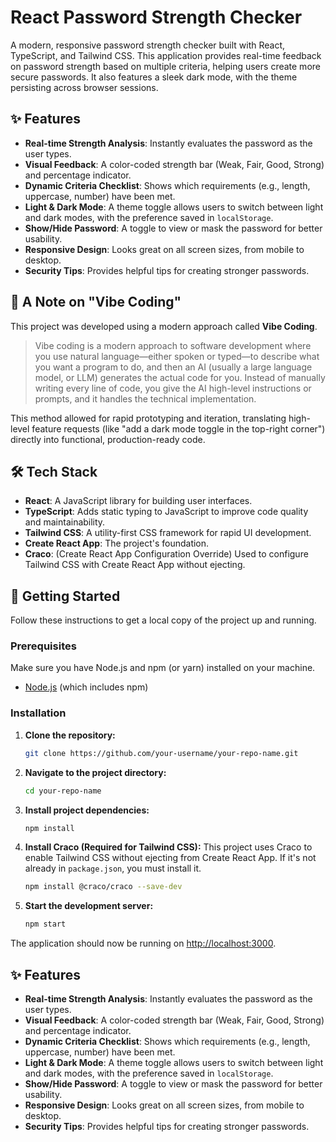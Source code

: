 # React Password Strength Checker

A modern, responsive password strength checker built with React, TypeScript, and Tailwind CSS. This application provides real-time feedback on password strength based on multiple criteria, helping users create more secure passwords. It also features a sleek dark mode, with the theme persisting across browser sessions.


## ✨ Features

-   **Real-time Strength Analysis**: Instantly evaluates the password as the user types.
-   **Visual Feedback**: A color-coded strength bar (Weak, Fair, Good, Strong) and percentage indicator.
-   **Dynamic Criteria Checklist**: Shows which requirements (e.g., length, uppercase, number) have been met.
-   **Light & Dark Mode**: A theme toggle allows users to switch between light and dark modes, with the preference saved in `localStorage`.
-   **Show/Hide Password**: A toggle to view or mask the password for better usability.
-   **Responsive Design**: Looks great on all screen sizes, from mobile to desktop.
-   **Security Tips**: Provides helpful tips for creating stronger passwords.

## 🤖 A Note on "Vibe Coding"

This project was developed using a modern approach called **Vibe Coding**.

> Vibe coding is a modern approach to software development where you use natural language—either spoken or typed—to describe what you want a program to do, and then an AI (usually a large language model, or LLM) generates the actual code for you. Instead of manually writing every line of code, you give the AI high-level instructions or prompts, and it handles the technical implementation.

This method allowed for rapid prototyping and iteration, translating high-level feature requests (like "add a dark mode toggle in the top-right corner") directly into functional, production-ready code.

## 🛠️ Tech Stack

-   **React**: A JavaScript library for building user interfaces.
-   **TypeScript**: Adds static typing to JavaScript to improve code quality and maintainability.
-   **Tailwind CSS**: A utility-first CSS framework for rapid UI development.
-   **Create React App**: The project's foundation.
-   **Craco**: (Create React App Configuration Override) Used to configure Tailwind CSS with Create React App without ejecting.

## 🚀 Getting Started

Follow these instructions to get a local copy of the project up and running.

### Prerequisites

Make sure you have Node.js and npm (or yarn) installed on your machine.
-   [Node.js](https://nodejs.org/) (which includes npm)

### Installation

1.  **Clone the repository:**
    ```sh
    git clone https://github.com/your-username/your-repo-name.git
    ```

2.  **Navigate to the project directory:**
    ```sh
    cd your-repo-name
    ```

3.  **Install project dependencies:**
    ```sh
    npm install
    ```

4.  **Install Craco (Required for Tailwind CSS):**
    This project uses Craco to enable Tailwind CSS without ejecting from Create React App. If it's not already in `package.json`, you must install it.
    ```sh
    npm install @craco/craco --save-dev
    ```

5.  **Start the development server:**
    ```sh
    npm start
    ```

The application should now be running on [http://localhost:3000](http://localhost:3000).


## ✨ Features

-   **Real-time Strength Analysis**: Instantly evaluates the password as the user types.
-   **Visual Feedback**: A color-coded strength bar (Weak, Fair, Good, Strong) and percentage indicator.
-   **Dynamic Criteria Checklist**: Shows which requirements (e.g., length, uppercase, number) have been met.
-   **Light & Dark Mode**: A theme toggle allows users to switch between light and dark modes, with the preference saved in `localStorage`.
-   **Show/Hide Password**: A toggle to view or mask the password for better usability.
-   **Responsive Design**: Looks great on all screen sizes, from mobile to desktop.
-   **Security Tips**: Provides helpful tips for creating stronger passwords.


